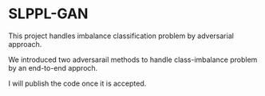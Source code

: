 # SLPPL-GAN
This project handles imbalance classification problem by adversarial approach. 


We introduced two adversarail methods to handle class-imbalance problem by an end-to-end approch. 

I will publish the code once it is accepted.

